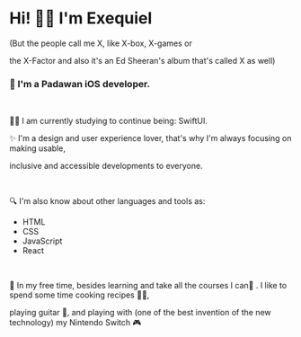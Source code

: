 <h1>Hi! 👋🏼 I'm Exequiel </h1> 
<p>(But the people call me X, like X-box, X-games or </p>
<p>the X-Factor and also it's an Ed Sheeran's album that's called X as well)</p>

<h3>🚀 I'm a Padawan iOS developer.</h3>
<br>

<p>💪🏼 I am currently studying to continue being: SwiftUI.

<p>✨ I'm a design and user experience lover, that's why I'm always focusing on making usable,</p>
<p>inclusive and accessible developments to everyone. </p>
<br>

<p>🔍 I'm also know about other languages and tools as:</p>

- HTML
- CSS
- JavaScript
- React 
<br>

<p>🦄 In my free time, besides learning and take all the courses I can📖 . I like to spend some time cooking recipes 👨‍🍳,</p>
<p>playing guitar 🎸, and playing with (one of the best invention of the new technology) my Nintendo Switch 🎮</p>
</hr>
